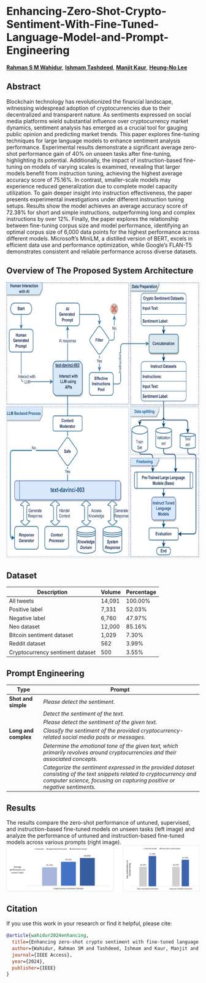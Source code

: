 # Enhancing-Zero-Shot-Crypto-Sentiment-With-Fine-Tuned-Language-Model-and-Prompt-Engineering

[**Rahman S M Wahidur**](https://scholar.google.com/citations?user=0_GwJz4AAAAJ&hl=en&oi=ao), [**Ishmam Tashdeed**](https://scholar.google.com/citations?user=kSs1cTgAAAAJ&hl=en), [**Manjit Kaur**](https://scholar.google.com/citations?user=MH0QnMwAAAAJ&hl=en), [**Heung-No Lee**](https://scholar.google.com/citations?user=lRlN_40AAAAJ&hl=en)


## Abstract

Blockchain technology has revolutionized the financial landscape, witnessing widespread adoption of cryptocurrencies due to their decentralized and transparent nature. As sentiments expressed on social media platforms wield substantial influence over cryptocurrency market dynamics, sentiment analysis has emerged as a crucial tool for gauging public opinion and predicting market trends. This paper explores fine-tuning techniques for large language models to enhance sentiment analysis performance. Experimental results demonstrate a significant average zero-shot performance gain of 40% on unseen tasks after fine-tuning, highlighting its potential. Additionally, the impact of instruction-based fine-tuning on models of varying scales is examined, revealing that larger models benefit from instruction tuning, achieving the highest average accuracy score of 75.16%. In contrast, smaller-scale models may experience reduced generalization due to complete model capacity utilization. To gain deeper insight into instruction effectiveness, the paper presents experimental investigations under different instruction tuning setups. Results show the model achieves an average accuracy score of 72.38% for short and simple instructions, outperforming long and complex instructions by over 12%. Finally, the paper explores the relationship between fine-tuning corpus size and model performance, identifying an optimal corpus size of 6,000 data points for the highest performance across different models. Microsoft’s MiniLM, a distilled version of BERT, excels in efficient data use and performance optimization, while Google’s FLAN-T5 demonstrates consistent and reliable performance across diverse datasets.

## Overview of The Proposed System Architecture

<img src="images/Propose_diagram_color.png" width="1280px" height="720px" />

## Dataset

| Description                           | Volume  | Percentage  |
|---------------------------------------|---------|-------------|
| All tweets                            | 14,091  | 100.00%     |
| Positive label                        | 7,331   | 52.03%      |
| Negative label                        | 6,760   | 47.97%      |
| Neo dataset                           | 12,000  | 85.16%      |
| Bitcoin sentiment dataset             | 1,029   | 7.30%       |
| Reddit dataset                        | 562     | 3.99%       |
| Cryptocurrency sentiment dataset      | 500     | 3.55%       |


## Prompt Engineering

| Type             | Prompt                                                                                          |
|------------------|-------------------------------------------------------------------------------------------------|
| **Shot and simple** | *Please detect the sentiment.*                                                                  |
|                  | *Detect the sentiment of the text.*                                                              |
|                  | *Please detect the sentiment of the given text.*                                                 |
| **Long and complex** | *Classify the sentiment of the provided cryptocurrency-related social media posts or messages.* |
|                  | *Determine the emotional tone of the given text, which primarily revolves around cryptocurrencies and their associated concepts.* |
|                  | *Categorize the sentiment expressed in the provided dataset consisting of the text snippets related to cryptocurrency and computer science, focusing on capturing positive or negative sentiments.* |


## Results

The results compare the zero-shot performance of untuned, supervised, and instruction-based fine-tuned models on unseen tasks (left image) and analyze the performance of untuned and instruction-based fine-tuned models across various prompts (right image).
<img src="images/results.png"/>

## Citation

If you use this work in your research or find it helpful, please cite:

```bibtex
@article{wahidur2024enhancing,
  title={Enhancing zero-shot crypto sentiment with fine-tuned language model and prompt engineering},
  author={Wahidur, Rahman SM and Tashdeed, Ishmam and Kaur, Manjit and Lee, Heung-No},
  journal={IEEE Access},
  year={2024},
  publisher={IEEE}
}
